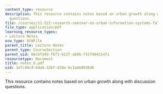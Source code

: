 ```yaml
---
content_type: resource
description: This resource contains notes based on urban growth along with discussion
  questions.
file: /courses/11-522-research-seminar-on-urban-information-systems-fall-2005/1e7c94c4bda832bfd28ebc1ade8936d6_notes_6.pdf
file_type: application/pdf
learning_resource_types:
- Lecture Notes
ocw_type: OCWFile
parent_title: Lecture Notes
parent_type: CourseSection
parent_uid: 66cbfa93-fbf1-612f-ab86-751f48431471
resourcetype: Document
title: notes_6.pdf
uid: 1e7c94c4-bda8-32bf-d28e-bc1ade8936d6
---
```

This resource contains notes based on urban growth along with discussion questions.

